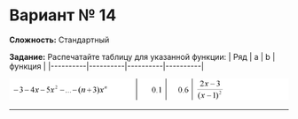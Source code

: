 # Вариант № 14
**Сложность:** Стандартный

**Задание:**  Распечатайте таблицу для указанной функции:
| Ряд | a | b | функция |
|----------|----------|----------|----------|

![Alt text](../../pic/14.png)

---